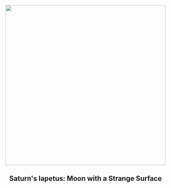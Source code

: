 
<p align="center"><img src="https://apod.nasa.gov/apod/image/2302/iapetus_cassini_960.jpg" width="500" height="500"></p>
<h2 align="center"> Saturn's Iapetus: Moon with a Strange Surface </h2>

